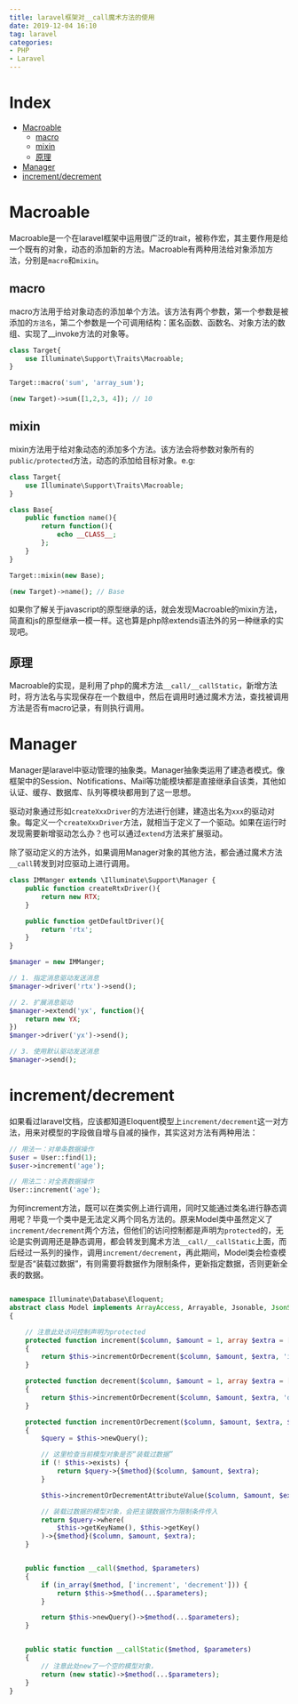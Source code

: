```yaml
---
title: laravel框架对__call魔术方法的使用
date: 2019-12-04 16:10
tag: laravel
categories:
- PHP
- Laravel
---
```


# Index
 - [Macroable](#Macroable)
    - [macro](#macro)
    - [mixin](#mixin)
    - [原理](#原理)
 - [Manager](#Manager)
 - [increment/decrement](#increment/decrement)

# Macroable
Macroable是一个在laravel框架中运用很广泛的trait，被称作宏，其主要作用是给一个既有的对象，动态的添加新的方法。Macroable有两种用法给对象添加方法，分别是`macro`和`mixin`。

## macro
macro方法用于给对象动态的添加单个方法。该方法有两个参数，第一个参数是被添加的`方法名`，第二个参数是一个可调用结构：匿名函数、函数名、对象方法的数组、实现了__invoke方法的对象等。
```php
class Target{
    use Illuminate\Support\Traits\Macroable;
}

Target::macro('sum', 'array_sum');

(new Target)->sum([1,2,3, 4]); // 10
```

## mixin
mixin方法用于给对象动态的添加多个方法。该方法会将参数对象所有的`public/protected`方法，动态的添加给目标对象。e.g:

```php
class Target{
    use Illuminate\Support\Traits\Macroable;
}

class Base{
    public function name(){
        return function(){
            echo __CLASS__;
        };
    }
}

Target::mixin(new Base);

(new Target)->name(); // Base
```
如果你了解关于javascript的原型继承的话，就会发现Macroable的mixin方法，简直和js的原型继承一模一样。这也算是php除extends语法外的另一种继承的实现吧。

## 原理
Macroable的实现，是利用了php的魔术方法`__call/__callStatic`，新增方法时，将方法名与实现保存在一个数组中，然后在调用时通过魔术方法，查找被调用方法是否有macro记录，有则执行调用。

# Manager
Manager是laravel中驱动管理的抽象类。Manager抽象类运用了建造者模式。像框架中的Session、Notifications、Mail等功能模块都是直接继承自该类，其他如认证、缓存、数据库、队列等模块都用到了这一思想。

驱动对象通过形如`createXxxDriver`的方法进行创建，建造出名为`xxx`的驱动对象。每定义一个`createXxxDriver`方法，就相当于定义了一个驱动。如果在运行时发现需要新增驱动怎么办？也可以通过`extend`方法来扩展驱动。

除了驱动定义的方法外，如果调用Manager对象的其他方法，都会通过魔术方法`__call`转发到对应驱动上进行调用。

```php
class IMManger extends \Illuminate\Support\Manager {
    public function createRtxDriver(){
        return new RTX;
    }

    public function getDefaultDriver(){
        return 'rtx';
    }
}

$manager = new IMManger;

// 1. 指定消息驱动发送消息
$manager->driver('rtx')->send();

// 2. 扩展消息驱动
$manager->extend('yx', function(){
    return new YX;
})
$manger->driver('yx')->send();

// 3. 使用默认驱动发送消息
$manager->send();
```


# increment/decrement
如果看过laravel文档，应该都知道Eloquent模型上`increment/decrement`这一对方法，用来对模型的字段做自增与自减的操作，其实这对方法有两种用法：

```php
// 用法一：对单条数据操作
$user = User::find(1);
$user->increment('age');

// 用法二：对全表数据操作
User::increment('age');
```

为何increment方法，既可以在类实例上进行调用，同时又能通过类名进行静态调用呢？毕竟一个类中是无法定义两个同名方法的。原来Model类中虽然定义了`increment/decrement`两个方法，但他们的访问控制都是声明为`protected`的，无论是实例调用还是静态调用，都会转发到魔术方法`__call/__callStatic`上面，而后经过一系列的操作，调用`increment/decrement`，再此期间，Model类会检查模型是否“装载过数据”，有则需要将数据作为限制条件，更新指定数据，否则更新全表的数据。

```php

namespace Illuminate\Database\Eloquent;
abstract class Model implements ArrayAccess, Arrayable, Jsonable, JsonSerializable, QueueableEntity, UrlRoutable
{

    // 注意此处访问控制声明为protected
    protected function increment($column, $amount = 1, array $extra = [])
    {
        return $this->incrementOrDecrement($column, $amount, $extra, 'increment');
    }

    protected function decrement($column, $amount = 1, array $extra = [])
    {
        return $this->incrementOrDecrement($column, $amount, $extra, 'decrement');
    }

    protected function incrementOrDecrement($column, $amount, $extra, $method)
    {
        $query = $this->newQuery();

        // 这里检查当前模型对象是否“装载过数据”
        if (! $this->exists) {
            return $query->{$method}($column, $amount, $extra);
        }

        $this->incrementOrDecrementAttributeValue($column, $amount, $extra, $method);

        // 装载过数据的模型对象，会把主键数据作为限制条件传入
        return $query->where(
            $this->getKeyName(), $this->getKey()
        )->{$method}($column, $amount, $extra);
    }


    public function __call($method, $parameters)
    {
        if (in_array($method, ['increment', 'decrement'])) {
            return $this->$method(...$parameters);
        }

        return $this->newQuery()->$method(...$parameters);
    }


    public static function __callStatic($method, $parameters)
    {
        // 注意此处new了一个空的模型对象，
        return (new static)->$method(...$parameters);
    }
}
```